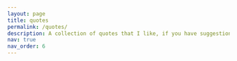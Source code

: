 ```yaml
---
layout: page
title: quotes
permalink: /quotes/
description: A collection of quotes that I like, if you have suggestions, email me! Currently not working and accepting tips, I have a JSON file with quotes and would like them to appear randomly or all together with images and credit. 
nav: true
nav_order: 6
---
```


<div class="quotes">
  <ul id="quote-list">
    <!-- Quotes will be added here via JavaScript -->
  </ul>
</div>

<script>
  // Define your quotes as an array of objects directly within JavaScript.
  const quotesList = [
    {"Quote":"Dubium sapientiae initium",
"Author":"René Descartes (1596-1650)",
"Image": "https://it.wikipedia.org/wiki/File:Frans_Hals_-_Portret_van_Ren%C3%A9_Descartes.jpg",
   "Credit": "Wikipedia"
}, 
    {"Quote":"Se hai 5 lire compra 5 lire di fiducia in te stesso. Persevera nelle decisioni prese. Credo solo ai fatti provati.",
"Author":"Nella targa regalata a Eugenio Cefis dopo avere svolto il praticantato (ref. Paolo Morando: Eugenio Cefis, una storia italiana di potere e misteri)",
"Image": "https://www.laterza.it/immagini/copertine-big/9788858143872.jpg",
   "Credit": "Editori Laterza"
},
    {"Quote":"One day, in retrospect, the years of struggle will strike you as the most beautiful.",
"Author":"Sigmund Freud (1856–1939)",
"Image": "https://en.wikipedia.org/wiki/File:Sigmund_Freud,_by_Max_Halberstadt_(cropped).jpg",
   "Credit": "Wikipedia"
},
{"Quote":"The first principle is that you must not fool yourself — and you are the easiest person to fool.",
"Author":"Richard Feynman (1918-1988)",
"Image": "https://en.wikipedia.org/wiki/File:Richard_Feynman_Nobel.jpg",
   "Credit": "Wikipedia"
},
{"Quote":"One has an ideology when ideas are absent. ",
"Author":"I do not remember where I heard this but like it a lot.",
"Image": "https://images.twinkl.co.uk/tw1n/image/private/t_630/u/ux/question-mark_ver_1.jpg",
   "Credit": "Twinkl"
},
{"Quote":"A generating function is a clothesline on which we hang up a sequence of numbers for display.",
"Author":"Herbert Saul Wilf (1931-2012)",
"Image": "https://en.wikipedia.org/wiki/File:Herbert_Wilf.jpg",
   "Credit": "Wikipedia"
},
{"Quote":"Physics is a dialectical learning process, it is not constructive.",
"Author":"Daniel Schroeder [The Cartesian Cafe podcast]",
"Image": "https://www.weber.edu/wsuimages/physics/faculty/Dan-Schroeder-3599-for-web.jpg",
   "Credit": "Weber State University"
},
{"Quote":"I thought fit to write out for you and explain in detail in the same book the peculiarity of a certain method, by which it will be possible for you to get a start to enable you to investigate some of the problems in mathematics by means of mechanics. [. . . ] it is of course easier, when we have previously acquired, by the method, some knowledge of the questions, to supply the proof than it is to find it without any previous knowledge.",
 "Author": "Archimedes [from The Method] 3rd Century BC",
 "Image": "https://en.wikipedia.org/wiki/File:Domenico-Fetti_Archimedes_1620.jpg",
   "Credit": "Wikipedia"
},
    {
   "Quote": "The purpose of computing is insight, not numbers.",
   "Author": "Richard Hamming (1915 - 1998)",
   "Image": "https://upload.wikimedia.org/wikipedia/en/0/08/Richard_Hamming.jpg",
   "Credit": "Wikipedia"
 },
  {
   "Quote": "Mathematics is a language",
   "Author": "Josiah Willard Gibbs (1839-1903)",
   "Image": "https://upload.wikimedia.org/wikipedia/commons/thumb/c/c7/Josiah_Willard_Gibbs_-from_MMS-.jpg/440px-Josiah_Willard_Gibbs_-from_MMS-.jpg",
   "Credit": "Wikipedia"
 },
  {
   "Quote": "Shut up and calculate",
   "Author": "Nathaniel David Mermin (1935-)",
   "Image": "https://upload.wikimedia.org/wikipedia/commons/thumb/a/ac/Mermin_Stockholm_2009.jpg/600px-Mermin_Stockholm_2009.jpg",
   "Credit": "Wikipedia"
 },
  {
   "Quote": "I believe that mathematical reality lies outside us, that our function is to discover or observe it, and that the theorems which we prove, and which we describe grandiloquently as our ``creations'', are simply our notes of our observations. This view has been held, in one form or another, by many philosophers of high reputation from Plato onwards, and I shall use the language which is natural to a man who holds it.",
   "Author": "Godfrey Harold Hardy (1877-1947)",
   "Image": "https://upload.wikimedia.org/wikipedia/commons/3/35/Ghhardy%4072.jpg",
   "Credit": "Wikipedia"
 },
{
   "Quote": "Before I came here I was confused about this subject. Having listened to your lecture I am still confused. But on a higher level.",
   "Author": "Enrico Fermi (1901-1954)",
   "Image": "https://tr.wikipedia.org/wiki/Dosya:Enrico_Fermi_1943-49.jpg",
   "Credit": "Wikipedia"
 },

 {
   "Quote": "Be less curious about people and more curious about ideas.",
   "Author": "Maria Sklodowska-Curie (1967-1934)",
   "Image": "https://upload.wikimedia.org/wikipedia/commons/thumb/c/c8/Marie_Curie_c._1920s.jpg/1200px-Marie_Curie_c._1920s.jpg",
   "Credit": "Wikipedia"
 },
 {
   "Quote": "To those who can hear me, I say - do not despair. The misery that is now upon us is but the passing of greed - the bitterness of men who fear the way of human progress. The hate of men will pass, and dictators die, and the power they took from the people will return to the people. And so long as men die, liberty will never perish. \n Soldiers! don’t give yourselves to brutes - men who despise you - enslave you - who regiment your lives - tell you what to do - what to think and what to feel! Who drill you - diet you - treat you like cattle, use you as cannon fodder. Don’t give yourselves to these unnatural men - machine men with machine minds and machine hearts! You are not machines! You are not cattle! You are men! You have the love of humanity in your hearts! You don’t hate! Only the unloved hate - the unloved and the unnatural! Soldiers! Don’t fight for slavery! Fight for liberty! \n In the 17th Chapter of St Luke it is written: “the Kingdom of God is within man” - not one man nor a group of men, but in all men! In you! You, the people have the power - the power to create machines. The power to create happiness! You, the people, have the power to make this life free and beautiful, to make this life a wonderful adventure. \n Then - in the name of democracy - let us use that power - let us all unite. Let us fight for a new world - a decent world that will give men a chance to work - that will give youth a future and old age a security. By the promise of these things, brutes have risen to power. But they lie! They do not fulfil that promise. They never will! \n Dictators free themselves but they enslave the people! Now let us fight to fulfil that promise! Let us fight to free the world - to do away with national barriers - to do away with greed, with hate and intolerance. Let us fight for a world of reason, a world where science and progress will lead to all men’s happiness. Soldiers! in the name of democracy, let us all unite!",
   "Author": "Charlie Chaplin (1889-1977), in \"The Great Dictator\"",
   "Image": "https://upload.wikimedia.org/wikipedia/commons/thumb/0/00/Charlie_Chaplin.jpg/640px-Charlie_Chaplin.jpg",
   "Credit": "Wikipedia"
 },
 {
   "Quote": "The best theory is inspired by practice. The\nbest practice is inspired by theory.",
   "Author": "Donald Knuth (1938- )",
   "Image": "https://en.wikipedia.org/wiki/File:Donald_Ervin_Knuth_(cropped).jpg",
   "Credit": "Wikipedia"
 },
 {
   "Quote": "A mathematician is a device for\nturning coffee into theorems.",
   "Author": "Alfred Renyi (1921-1970), often ascribed to Paul Erdos (1913-1996)",
   "Image": "https://en.wikipedia.org/wiki/File:Alfred_Kato_Renyi.jpg",
   "Credit": "Wikipedia"
 },
 {
   "Quote": "Perhaps even more than to the interaction\nbetween mankind and nature, graph theory is\nbased on the interaction of human beings\nwith each other. ",
   "Author": "Denes Konig (1884-1944)",
   "Image": "https://en.wikipedia.org/wiki/File:Denes_Konig_1928.jpg",
   "Credit": "Wikipedia"
 },
 {
   "Quote": "We see the world in terms of our theories. ",
   "Author": "Thomas Kuhn (1922-1996)",
   "Image": "https://en.wikipedia.org/wiki/File:Thomas_Kuhn.jpg",
   "Credit": "Wikipedia"
 },
 {
   "Quote": "The unique end of science is the honor of the\nhuman mind.",
   "Author": "Carl Gustav Jacob Jacobi (1804-1851)",
   "Image": "https://it.wikipedia.org/wiki/File:Carl_Jacobi.jpg",
   "Credit": "Wikipedia"
 },
 {
   "Quote": "Symmetry, as wide or as narrow as you may\ndefine its meaning, is one idea by which man\nthrough the ages has tried to comprehend and\ncreate order, beauty, and perfection.",
   "Author": "Hermann Weyl (1885-1955)",
   "Image": "https://en.wikipedia.org/wiki/File:Hermann_Weyl_ETH-Bib_Portr_00890.jpg",
   "Credit": "Wikipedia"
 },
 {
   "Quote": "The image of the world around us, which we\ncarry in our head, is just a model. Nobody in\nhis head imagines all the world, government or\ncountry. He has only selected concepts, and\nrelationships between them, and uses those to\nrepresent the real system.",
   "Author": "Jay Wright Forrester (1918-2016)",
   "Image": "https://en.wikipedia.org/wiki/File:Jay_Forrester.jpg",
   "Credit": "Wikipedia"
 },
 {
   "Quote": "The knowledge of certain principles easily\ncompensates the lack of knowledge of certain\nfacts. ",
   "Author": "Claude Adrien Helvétius (1715-1771)",
   "Image": "https://biografieonline.it/img/bio/c/Claude-Adrien_Helvetius.jpg",
   "Credit": "Biografie Online"
 },
 {
   "Quote": "Probability theory is nothing but common sense reduced to calculation.",
   "Author": "Pierre-Simon Laplace (1749-1827)",
   "Image": "https://en.wikiquote.org/wiki/File:Pierre-Simon_Laplace.jpg",
   "Credit": "Wikiquotes"
 },
 {
   "Quote": "The imaginary numbers are a wonderful flight of God's spirit; they are almost an amphibian between being and not being.",
   "Author": "Gottfried Wilhelm Leibniz (1646-1716)",
   "Image": "https://en.wikipedia.org/wiki/File:Christoph_Bernhard_Francke_-_Bildnis_des_Philosophen_Leibniz_(ca._1695).jpg",
   "Credit": "Wikipedia"
 },
 {
   "Quote": "The law that entropy always increases holds, I think, the supreme position among the laws of Nature. If someone points out to you that your pet theory of the universe is in disagreement with Maxwell's equations - then so much the worse for Maxwell's equations. If it is found to be contradicted by observation - well, these experimentalists do bungle things sometimes. But if your theory is found to be against the Second Law of Thermodynamics I can give you no hope; there is nothing for it to collapse in deepest humiliation.",
   "Author": "Arthur Eddington (1882 – 1944)",
   "Image": "https://en.wikipedia.org/wiki/File:Arthur_Stanley_Eddington.jpg",
   "Credit": "Wikipedia"
 },
 {
   "Quote": "My memory for figures, otherwise tolerably accurate, always lets me down\nwhen I am counting beer glasses",
   "Author": "Ludwig Eduard Boltzmann (1844 – 1906)",
   "Image": "https://en.wikipedia.org/wiki/File:Boltzmann2.jpg",
   "Credit": "Wikipedia"
 },
 {
   "Quote": "All knowledge is, in final analysis, history.\nAll sciences are, in the abstract, mathematics.\nAll judgements are, in their rationale, statistics.",
   "Author": "Calyampudi Radhakrishna Rao (1920 – 2023)",
   "Image": "https://en.wikipedia.org/wiki/File:Calyampudi_Radhakrishna_Rao_at_ISI_Chennai_(cropped).JPG",
   "Credit": "Wikipedia"
 },
 {
   "Quote": "Mathematics is the most beautiful and most powerful creation of the human spirit.",
   "Author": "Stefan Banach (1892 – 1945)",
   "Image": "https://en.wikipedia.org/wiki/File:Stefan_Banach.jpg",
   "Credit": "Wikipedia"
 },
 {
   "Quote": "Something can be more interesting if it is not immediately accepted",
   "Author": "John Nash (1928 – 2015)",
   "Image": "https://en.wikipedia.org/wiki/File:John_Forbes_Nash,_Jr._by_Peter_Badge.jpg",
   "Credit": "Wikipedia"
 },
 {
   "Quote": "If one must choose between rigour and meaning, I shall unhesitatingly choose the latter.",
   "Author": "René Frédéric Thom (1923 – 2002)",
   "Image": "https://en.wikipedia.org/wiki/File:Ren%C3%A9_Thom.jpeg",
   "Credit": "Wikipedia"
 },
 {
   "Quote": "Bring forward what it true, write it so that it is clear, defend it to your last breath",
   "Author": "Ludwig Eduard Boltzmann (1844 – 1906)",
   "Image": "https://en.wikipedia.org/wiki/File:Boltzmann2.jpg",
   "Credit": "Wikipedia"
 },
 {
   "Quote": "Uncertainty is an uncomfortable position. But certainty is an absurd one.",
   "Author": "François-Marie Arouet (1694 – 1778) nom de plume M. de Voltaire",
   "Image": "https://upload.wikimedia.org/wikipedia/commons/thumb/2/2f/Voltaire_-_%C3%89l%C3%A9mens_de_la_philosophie_de_Neuton.png/808px-Voltaire_-_%C3%89l%C3%A9mens_de_la_philosophie_de_Neuton.png",
   "Credit": "Wikipedia"
 }
];

  // Function to populate the list with quotes.
  function populateQuotes() {
    const quoteList = document.getElementById('quote-list');
    
    quotesList.forEach(quote => {
      const listItem = document.createElement('li');
      listItem.innerHTML = `
        <blockquote>${quote.Quote}</blockquote>
        <p class="author">- ${quote.Author}</p>
      `;
      quoteList.appendChild(listItem);
    });
  }

  // Call the function to populate quotes when the page loads.
  window.addEventListener('load', populateQuotes);
</script>
